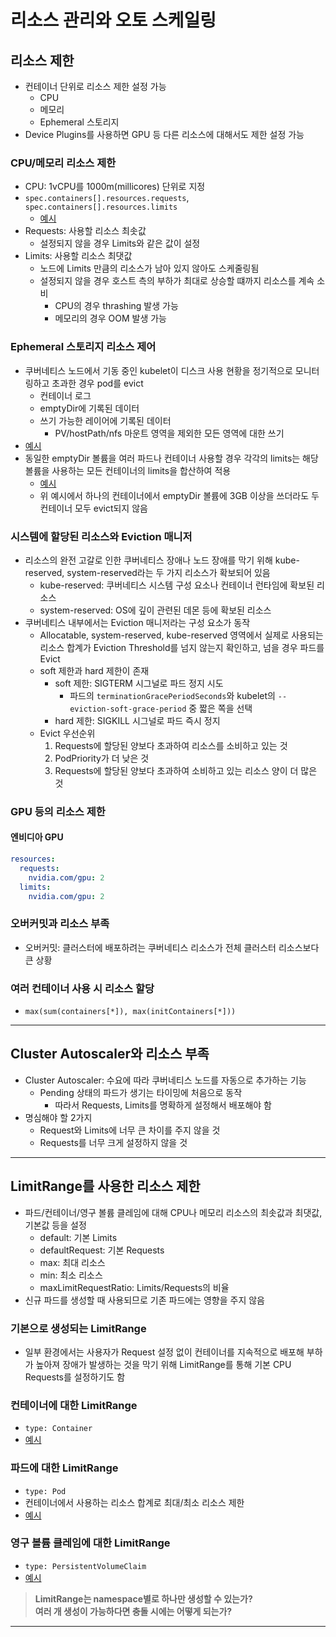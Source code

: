 # 리소스 관리와 오토 스케일링

## 리소스 제한

- 컨테이너 단위로 리소스 제한 설정 가능
  - CPU
  - 메모리
  - Ephemeral 스토리지
- Device Plugins를 사용하면 GPU 등 다른 리소스에 대해서도 제한 설정 가능

### CPU/메모리 리소스 제한

- CPU: 1vCPU를 1000m(millicores) 단위로 지정
- `spec.containers[].resources.requests`, `spec.containers[].resources.limits`
  - [예시](./sample-resource.yaml)
- Requests: 사용할 리소스 최솟값
  - 설정되지 않을 경우 Limits와 같은 값이 설정
- Limits: 사용할 리소스 최댓값
  - 노드에 Limits 만큼의 리소스가 남아 있지 않아도 스케줄링됨
  - 설정되지 않을 경우 호스트 측의 부하가 최대로 상승할 떄까지 리소스를 계속 소비
    - CPU의 경우 thrashing 발생 가능
    - 메모리의 경우 OOM 발생 가능

### Ephemeral 스토리지 리소스 제어

- 쿠버네티스 노드에서 기동 중인 kubelet이 디스크 사용 현황을 정기적으로 모니터링하고 초과한 경우 pod를 evict
  - 컨테이너 로그
  - emptyDir에 기록된 데이터
  - 쓰기 가능한 레이어에 기록된 데이터
    - PV/hostPath/nfs 마운트 영역을 제외한 모든 영역에 대한 쓰기
- [예시](./sample-ephemeral-storage.yaml)
- 동일한 emptyDir 볼륨을 여러 파드나 컨테이너 사용할 경우 각각의 limits는 해당 볼륨을 사용하는 모든 컨테이너의 limits을 합산하여 적용
  - [예시](./sapmle-ephemeral-storage-multi.yaml)
  - 위 예시에서 하나의 컨테이너에서 emptyDir 볼륨에 3GB 이상을 쓰더라도 두 컨테이너 모두 evict되지 않음

### 시스템에 할당된 리소스와 Eviction 매니저

- 리소스의 완전 고갈로 인한 쿠버네티스 장애나 노드 장애를 막기 위해 kube-reserved, system-reserved라는 두 가지 리소스가 확보되어 있음
  - kube-reserved: 쿠버네티스 시스템 구성 요소나 컨테이너 런타임에 확보된 리소스
  - system-reserved: OS에 깊이 관련된 데몬 등에 확보된 리소스
- 쿠버네티스 내부에서는 Eviction 매니저라는 구성 요소가 동작
  - Allocatable, system-reserved, kube-reserved 영역에서 실제로 사용되는 리소스 합계가 Eviction Threshold를 넘지 않는지 확인하고, 넘을 경우 파드를 Evict
  - soft 제한과 hard 제한이 존재
    - soft 제한: SIGTERM 시그널로 파드 정지 시도
      - 파드의 `terminationGracePeriodSeconds`와 kubelet의 `--eviction-soft-grace-period` 중 짧은 쪽을 선택
    - hard 제한: SIGKILL 시그널로 파드 즉시 정지
  - Evict 우선순위
    1. Requests에 할당된 양보다 초과하여 리소스를 소비하고 있는 것
    2. PodPriority가 더 낮은 것
    3. Requests에 할당된 양보다 초과하여 소비하고 있는 리소스 양이 더 많은 것

### GPU 등의 리소스 제한

#### 엔비디아 GPU

```yaml
resources:
  requests:
    nvidia.com/gpu: 2
  limits:
    nvidia.com/gpu: 2
```

### 오버커밋과 리소스 부족

- 오버커밋: 클러스터에 배포하려는 쿠버네티스 리소스가 전체 클러스터 리소스보다 큰 상황

### 여러 컨테이너 사용 시 리소스 할당

- `max(sum(containers[*]), max(initContainers[*]))`

---

## Cluster Autoscaler와 리소스 부족

- Cluster Autoscaler: 수요에 따라 쿠버네티스 노드를 자동으로 추가하는 기능
  - Pending 상태의 파드가 생기는 타이밍에 처음으로 동작
    - 따라서 Requests, Limits를 명확하게 설정해서 배포해야 함
- 명심해야 할 2가지
  - Request와 Limits에 너무 큰 차이를 주지 않을 것
  - Requests를 너무 크게 설정하지 않을 것

---

## LimitRange를 사용한 리소스 제한

- 파드/컨테이너/영구 볼륨 클레임에 대해 CPU나 메모리 리소스의 최솟값과 최댓값, 기본값 등을 설정
  - default: 기본 Limits
  - defaultRequest: 기본 Requests
  - max: 최대 리소스
  - min: 최소 리소스
  - maxLimitRequestRatio: Limits/Requests의 비율
- 신규 파드를 생성할 때 사용되므로 기존 파드에는 영향을 주지 않음

### 기본으로 생성되는 LimitRange

- 일부 환경에서는 사용자가 Request 설정 없이 컨테이너를 지속적으로 배포해 부하가 높아져 장애가 발생하는 것을 막기 위해 LimitRange를 통해 기본 CPU Requests를 설정하기도 함

### 컨테이너에 대한 LimitRange

- `type: Container`
- [예시](./sample-limitrange-container.yaml)

### 파드에 대한 LimitRange

- `type: Pod`
- 컨테이너에서 사용하는 리소스 합계로 최대/최소 리소스 제한
- [예시](./sample-limitrange-pod.yaml)

### 영구 볼륨 클레임에 대한 LimitRange

- `type: PersistentVolumeClaim`
- [예시](./sample-limitrange-pvc.yaml)

> <strong>LimitRange는 namespace별로 하나만 생성할 수 있는가?</strong>  
> <strong>여러 개 생성이 가능하다면 충돌 시에는 어떻게 되는가?</strong>

---